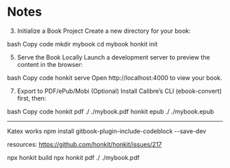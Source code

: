 # Notes

3. Initialize a Book Project
Create a new directory for your book:

bash
Copy code
mkdir mybook
cd mybook
honkit init

5. Serve the Book Locally
Launch a development server to preview the content in the browser:

bash
Copy code
honkit serve
Open http://localhost:4000 to view your book.


7. Export to PDF/ePub/Mobi (Optional)
Install Calibre’s CLI (ebook-convert) first, then:

bash
Copy code
honkit pdf ./ ./mybook.pdf
honkit epub ./ ./mybook.epub

------


Katex works
npm install gitbook-plugin-include-codeblock --save-dev


resources:
https://github.com/honkit/honkit/issues/217


npx honkit build
npx honkit pdf ./ ./mybook.pdf
